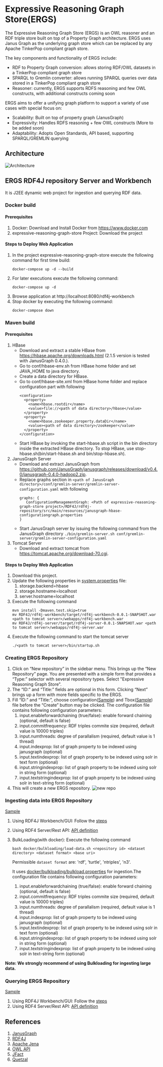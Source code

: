 # Expressive Reasoning Graph Store(ERGS)
The Expressive Reasoning Graph Store (ERGS) is an OWL reasoner and an RDF triple store built on top of a Property Graph architecture. ERGS uses Janus Graph as the underlying graph store which can be replaced by any Apache TinkerPop compliant graph store.

The key components and functionality of ERGS include:

- RDF to Property Graph conversion: allows storing RDF/OWL datasets in a TinkerPop compliant graph store
- SPARQL to Gremlin converter: allows running SPARQL queries over data stored in a TinkerPop compliant graph store
- Reasoner: currently, ERGS supports RDFS reasoning and few OWL constructs, with additional constructs coming soon

ERGS aims to offer a unifying graph platform to support a variety of use cases with special focus on:

- Scalability: Built on top of property graph (JanusGraph)
- Expressivity: Handles RDFS reasoning + few OWL constructs (More to be added soon)
- Adaptability: Adopts Open Standards, API based, supporting SPARQL/GREMLIN querying


## Architecture
  ![Architecture](Images/Architecture.png)

## ERGS RDF4J repository Server and Workbench
  It is J2EE dynamic web project for ingestion and querying RDF data.

  ### Docker build

  #### Prerequisites
   1. Docker: Download and Install Docker from https://www.docker.com
   2. expressive-reasoning-graph-store Project: Download the project

  #### Steps to Deploy Web Application
   1. In the project expressive-reasoning-graph-store execute the following command for first time build:
      ```
      docker-compose up -d --build
      ```
   2. For later executions execute the following command:
      ```
      docker-compose up -d
      ```
   3. Browse application at http://localhost:8080/rdf4j-workbench
   4. Stop docker by executing the following command:
      ```
      docker-compose down
      ```
  ### Maven build
  #### Prerequisites
   1. HBase
      * Download and extract a stable HBase from https://hbase.apache.org/downloads.html (2.1.5 version is tested with JanusGraph 0.4.0.).
      * Go to conf/hbase-env.sh from HBase home folder and set JAVA_HOME to java directory.
      * Create a data directory for HBase.
      * Go to conf/hbase-site.xml from HBase home folder and replace configuration part with following
        ```
        <configuration>
          <property>
            <name>hbase.rootdir</name>
            <value>file://<path of data directory>/hbase</value>
          </property>
          <property>
            <name>hbase.zookeeper.property.dataDir</name>
            <value><path of data directory>/zookeeper</value>
          </property>
        </configuration>
        ```
      * Start HBase by invoking the start-hbase.sh script in the bin directory inside the extracted HBase directory. To stop HBase, use stop-hbase.sh(bin/start-hbase.sh and bin/stop-hbase.sh).
   2. JanusGraph Server
      * Download and extract JanusGraph from https://github.com/JanusGraph/janusgraph/releases/download/v0.4.0/janusgraph-0.4.0-hadoop2.zip.
      * Replace graphs section in `<path of JanusGraph directory>/conf/gremlin-server/gremlin-server-configuration.yaml` with following
        ```
        graphs: {
           ConfigurationManagementGraph: <Path of expressive-reasoning-graph-store project>/RDF4J/rdf4j-repository/src/main/resources/janusgraph-hbase-configurationgraph.properties
        }
        ```
      * Start JanusGraph server by issuing the following command from the JanusGraph directory
      ``` ./bin/gremlin-server.sh conf/gremlin-server/gremlin-server-configuration.yaml ```
   3. Tomcat Server
       * Download and extract tomcat from https://tomcat.apache.org/download-70.cgi.
  #### Steps to Deploy Web Application
   1. Download this project.
   2. Update the following properties in [system.properties](https://github.com/IBM/expressive-reasoning-graph-store/blob/master/RDF4J/rdf4j-repository/src/main/resources/system.properties) file:
      1. storage.backend=hbase
      2. storage.hostname=localhost
      3. server.hostname=localhost
   3. Execute the following command
      ```
      mvn install -Dmaven.test.skip=true
      mv RDF4J/rdf4j-workbench/target/rdf4j-workbench-0.0.1-SNAPSHOT.war <path to tomcat server>/webapps/rdf4j-workbench.war
      mv RDF4J/rdf4j-server/target/rdf4j-server-0.0.1-SNAPSHOT.war <path to tomcat server>/webapps/rdf4j-server.war
      ```
   4. Execute the following command to start the tomcat server
      ```
      ./<path to tomcat server>/bin/startup.sh
      ```
 ### Creating ERGS Repository
  1. Click on “New repository” in the sidebar menu. This brings up the “New Repository” page. You are presented with a simple form that provides a “Type:” selector with several repository types. Select "Expressive Reasoning Graph Store".
  2. The “ID:” and “Title:” fields are optional in this form. Clicking “Next” brings up a form with more fields specific to the ERGS.
  3. Fill  “ID:” and “Title:”, choose configuration([Sample](https://github.com/IBM/expressive-reasoning-graph-store/blob/master/RDF4J/rdf4j-repository/src/main/resources/test.properties)) and Tbox([Sample](https://github.com/IBM/expressive-reasoning-graph-store/blob/master/RDF4J/rdf4j-repository/src/test/resources/lubm/univ-bench.owl)) file before the “Create” button may be clicked. The configuration file contains following configuration parameters:
      1. input.enableforwardchaining (true/false): enable forward chaining (optional, default is false)
      2. input.commitfrequency: RDF triples commite size (required, default value is 10000 triples)
      3. input.numthreads: degree of parallalism (required, default value is 1 thread)
      4. input.indexprop: list of graph property to be indexed using janusgraph (optional)
      5. input.textindexprop: list of graph property to be indexed using solr in text form (optional)
      6. input.stringindexprop: list of graph property to be indexed using solr in string form (optional)
      7. input.textstringindexprop: list of graph property to be indexed using solr in text-string form (optional)
      <!---8. input.buildallpropindex (true/false): create combined index on all properties (optional, default is false)--->
  4. This will create a new ERGS repository.
   ![new repo](Images/rdf4j-repository-creation.png)

 ### Ingesting data into ERGS Repository
  [Sample](https://github.com/IBM/expressive-reasoning-graph-store/blob/master/RDF4J/rdf4j-repository/src/test/resources/lubm/University0_0.owl)
  1. Using RDF4J Workbench/GUI: Follow the [steps](https://rdf4j.org/documentation/tools/server-workbench/#add)
  2. Using RDF4 Server/Rest API: [API definition](https://rdf4j.org/documentation/reference/rest-api/#the-add-operation)
  3. BulkLoading(with docker): Execute the following command
      ```
      bash docker/bulkloading/load-data.sh <repository id> <dataset directory> <dataset format> <base uri>
      ```
      Permissible `dataset format` are: 'rdf', 'turtle', 'ntriples', 'n3'.

      It uses [docker/bulkloading/bulkload.properties](https://github.com/IBM/expressive-reasoning-graph-store/blob/master/docker/bulkloading/bulkload.properties) for ingestion.The configuration file contains following configuration parameters:
      1. input.enableforwardchaining (true/false): enable forward chaining (optional, default is false)
      2. input.commitfrequency: RDF triples commite size (required, default value is 10000 triples)
      3. input.numthreads: degree of parallalism (required, default value is 1 thread)
      4. input.indexprop: list of graph property to be indexed using janusgraph (optional)
      5. input.textindexprop: list of graph property to be indexed using solr in text form (optional)
      6. input.stringindexprop: list of graph property to be indexed using solr in string form (optional)
      7. input.textstringindexprop: list of graph property to be indexed using solr in text-string form (optional)
      <!---8. input.buildallpropindex (true/false): create combined index on all properties (optional, default is false)--->
 **Note: We strongly recommend of using Bulkloading for ingesting large data.**
 ### Querying ERGS Repository
  [Sample](https://github.com/IBM/expressive-reasoning-graph-store/blob/master/RDF4J/rdf4j-repository/src/test/resources/lubm/queries.txt)
  1. Using RDF4J Workbench/GUI: Follow the [steps](https://rdf4j.org/documentation/tools/server-workbench/#querying-a-repository)
  2. Using RDF4 Server/Rest API: [API definition](https://rdf4j.org/documentation/reference/rest-api/#repository-queries)

  ## References
  1. [JanusGraph](https://janusgraph.org)
  2. [RDF4J](https://rdf4j.org)
  3. [Apache Jena](https://jena.apache.org)
  4. [OWL API](http://owlcs.github.io/owlapi)
  5. [JFact](http://jfact.sourceforge.net)
  6. [Quetzal](https://github.com/Quetzal-RDF/quetzal)
